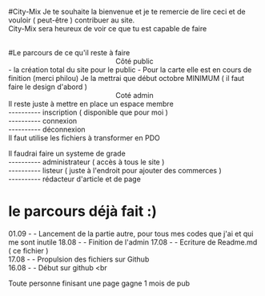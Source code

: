 #City-Mix 
Je te souhaite la bienvenue et je te remercie de lire ceci et de vouloir ( peut-être ) contribuer au site.<br> 
City-Mix sera heureux de voir ce que tu est capable de faire <br>

<br>
#Le parcours de ce qu'il reste à faire 
<center>Côté public</center>
- la création total du site pour le public 
- Pour la carte elle est en cours de finition (merci philou) Je la mettrai que début octobre MINIMUM ( il faut faire le design d'abord ) 
<br> 

<center> Coté admin </center>
Il reste juste à mettre en place un espace membre <br> 
---------- inscription ( disponible que pour moi )<br> 
---------- connexion <br>
---------- déconnexion <br>
Il faut utilise les fichiers à transformer en PDO 

Il faudrai faire un systeme de grade <br> 
---------- administrateur ( accès à tous le site )<br>
---------- listeur ( juste à l'endroit pour ajouter des commerces ) <br>
---------- rédacteur d'article et de page 

# le parcours déjà fait :) 
01.09 - - Lancement de la partie autre, pour tous mes codes que j'ai et qui me sont inutile 
18.08 - - Finition de l'admin 
17.08 - - Ecriture de Readme.md ( ce fichier )<br>
17.08 - - Propulsion des fichiers sur Github <br>
16.08 - - Début sur github <br<br>

Toute personne finisant une page gagne 1 mois de pub 

